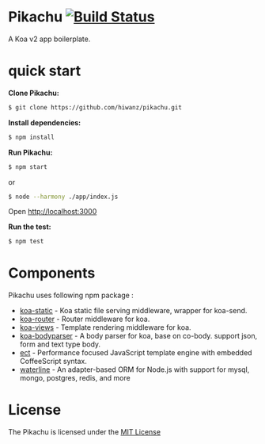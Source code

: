 Pikachu [![Build Status](https://travis-ci.org/hiwanz/pikachu.svg?branch=master)](https://travis-ci.org/hiwanz/pikachu)
===========

A Koa v2 app boilerplate. 

quick start
=============

**Clone Pikachu:**

```sh
$ git clone https://github.com/hiwanz/pikachu.git
```

**Install dependencies:**

```sh
$ npm install
```

**Run Pikachu:**

```sh
$ npm start
```

or 

```sh
$ node --harmony ./app/index.js
```
Open [http://localhost:3000](http://localhost:3000)

**Run the test:**

```sh
$ npm test
```

Components
==========

Pikachu uses following npm package : 

* [koa-static](https://github.com/koajs/static) - Koa static file serving middleware, wrapper for koa-send.
* [koa-router](https://github.com/alexmingoia/koa-router) - Router middleware for koa.
* [koa-views](https://github.com/queckezz/koa-views) - Template rendering middleware for koa.
* [koa-bodyparser](https://github.com/koajs/bodyparser) - A body parser for koa, base on co-body. support json, form and text type body.
* [ect](https://github.com/baryshev/ect) - Performance focused JavaScript template engine with embedded CoffeeScript syntax.
* [waterline](https://github.com/balderdashy/waterline) - An adapter-based ORM for Node.js with support for mysql, mongo, postgres, redis, and more

License
=========

The Pikachu is licensed under the [MIT License](http://opensource.org/licenses/MIT)